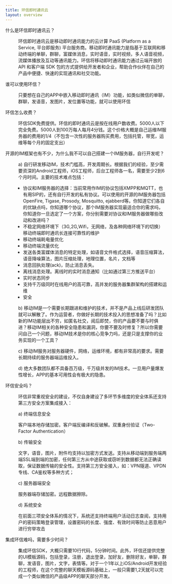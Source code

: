 ```yaml
---
title: 环信即时通讯云
layout: overview
---
```


<script type="text/javascript" src="/js/analyticsCount.js"></script>


<div class="wrap_bd">
  <div class="im_default_bg">
    <div id="container" class="faq_con">
      <em></em>
      <div class="faq_items">
        <dl>
          <dt>什么是环信即时通讯云？</dt>
          <dd>
            <span></span>
            <p>环信即时通讯云是移动即时通讯能力的云计算 PaaS (Platform as a Service, 平台即服务) 平台服务商。移动即时通讯能力是指基于互联网和移动终端的单聊，群聊，富媒体消息，实时语音，实时视频，多人语音视频，流媒体播放及互动等通讯能力。环信将移动即时通讯能力通过云端开放的API 和客户端 SDK 包的方式提供给开发者和企业，帮助合作伙伴在自己的产品中便捷、快速的实现通讯和社交功能。</p>
          </dd>
          <dt>谁可以使用环信？</dt>
          <dd>
            <span></span>
            <p>只要想在自己的APP中嵌入移动即时通讯（IM）功能，如类似微信的单聊，群聊，发语音，发图片，发位置等功能，就可以使用环信</p>
          </dd>
          <dt>环信怎么收费？</dt>
          <dd>
            <span></span><!--
            <p>环信SDK免费提供。环信的即时通讯云是按在线用户数收费。注册用户300万以下或者日活30万以下终身免费。这个价格大概是自己运维IM服务器的费用的1/4（不包含一次性的服务器购买费用，包括托管，带宽，运维等每个月的固定支出）</p>-->
            <p>环信SDK免费提供。环信的即时通讯云是按在线用户数收费。5000人以下完全免费。5000人到100万每人每月4分钱。这个价格大概是自己运维IM服务器的费用的1/4（不包含一次性的服务器购买费用，包括托管，带宽，运维等每个月的固定支出）</p>
          </dd>
<!--          <dt>环信也是一家创业型公司，我们怎么样才能更信赖环信，相信环信会长期的持续不断的为我们提供稳定可靠地服务？</dt>
          <dd>
            <span></span>
            <p>环信在内测阶段就已经被17家APP使用。其中7家为企业移动应用，包括对安全性，可靠性都要求非常高的银行移动应用。其余10家为to c（面向消费者）的应用，有部分已经上线，在实践中验证了环信的可靠性。</p>-->
          </dd>
          <dt>开源的IM框架也有不少，为什么我不可以自己搭建一个IM服务器，自行开发呢？</dt>
          <dd>
            <span></span>
            <p>a)   自行研发移动IM，技术门槛高，开发周期长。根据我们的经验，至少需要资深的Android工程师，iOS工程师，后台工程师各一名，需要至少2到6个月时间。主要的技术难点包括：</p>
<ul style="list-style: disc outside none; padding-left: 15px;">
  <li>协议和IM服务器的选择：当前常用作IM的协议包括XMPP和MQTT，也有用SIP的，还有自行开发的私有协议。可以使用的开源的IM服务器包括OpenFire, Tigase, Prosody, Mosquitto, ejabberd等。你知道它们各自的优缺点吗，你知道哪个协议，那个IM服务器实现最适合你的需求吗，你知道你一旦选定了一个方案，你分别需要对协议和IM服务器做哪些改动和改进吗？</li>
  <li>不稳定网络环境下（3G,2G,Wifi，无网络，及各种网络环境下的切换）移动终端即时通讯长连接可靠性的维护</li>
  <li>移动终端耗电量优化</li>
  <li>移动终端流量优化</li>
  <li>发送各类富媒体消息的特定处理，如语音文件格式选择，语音压缩算法，语音降噪算法，图片压缩处理，地理位置，名片，文档等</li>
  <li>消息回执处理(ack)，防止消息丢失。</li>
  <li>离线消息处理。离线时的实时消息通知（比如通过第三方推送平台）</li>
  <li>实时状态同步</li>
  <li>支持千万级同时在线用户的高可靠，高并发的服务器集群架构的搭建和运维</li>
  <li>安全</li>
</ul>
<p>b)   移动IM是一个需要长期跟进和维护的技术，并不是产品上线后研发团队就可以解散了。作为运营者，你做好长期的技术投入的思想准备了吗？比如新的IM功能层出不穷，如匿名社交，阅后即焚，你的产品要不要与时俱进？移动IM相关的各种安全隐患和漏洞，你要不要及时修复？所以你需要问自己一个问题，移动IM技术是你的核心竞争力吗，还是只是支撑你的业务实现的一个工具？</p>
<p>c) 移动IM服务对服务器硬件，网络，运维环境，都有非常高的要求。需要长期持续的服务器端运维投入。</p>
<p>d) 绝大多数团队都不具备百万级，千万级并发的IM技术。一旦用户量爆发性增长，APP的基本可用性会有极大的隐患。</p>
</p>
          </dd>
          <dt>环信安全吗？</dt>
          <dd>
            <span></span>
            <p>环信非常重视安全的建设，不仅自身建设了多环节多维度的安全体系还支持第三方安全方案集成接入：</p>
<p>a) 终端信息安全</p>
<p>客户端本地存储加密。客户端反编译和反破解。双重身份验证（Two-Factor Authentication）</p>
<p>b) 传输安全</p>
<p>文字，语音，图片，附件均支持以加密方式发送。支持从移动端到服务端两端SSL端到端的加密，任何第三方从中途获取或窃听到数据都无法正确读取，保证数据传输的安全性。支持第三方安全接入，如：VPN隧道、VPDN专线、CA鉴权等多种方式；</p>
<p>c) 服务器端安全</p>
<p>服务器端存储加密。远程数据擦除。</p>
<p>d) 系统安全</p>
<p>在前面三项安全体系的情况下，系统还支持终端用户活动日志查阅，支持用户的密码策略登录管理，设置密码的长度、强度、有效时间等防止恶意用户进行穷举攻击</p>
</p>
          </dd>
          <dt>集成环信难吗，需要多少时间？</dt>
          <dd>
            <span></span>
            <p>集成环信SDK，大概只需要10行代码，5分钟时间。此外，环信还提供完整的UI模板源码，包括登录，注册，退出登录，加好友，删除好友，单聊，群聊，发语音，图片，文字，表情等。对于一个1年以上iOS/Android开发经验的工程师，在这个完整的聊天模板源码基础上，一般只需要1,2天就可以完成一个类似微信的产品级APP的聊天部分开发。</p>
          </dd>
        </dl>
      </div>
    </div>
  </div>
  <div class="clearfix"></div>
</div>